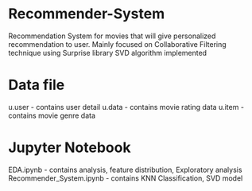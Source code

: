 # Recommender-System
Recommendation System for movies that will give personalized recommendation to user. Mainly focused on Collaborative Filtering technique using Surprise library SVD algorithm implemented

# Data file 
u.user - contains user detail
u.data - contains movie rating data 
u.item - contains movie genre data

# Jupyter Notebook 
EDA.ipynb - contains analysis, feature distribution, Exploratory analysis
Recommender_System.ipynb - contains KNN Classification, SVD model
